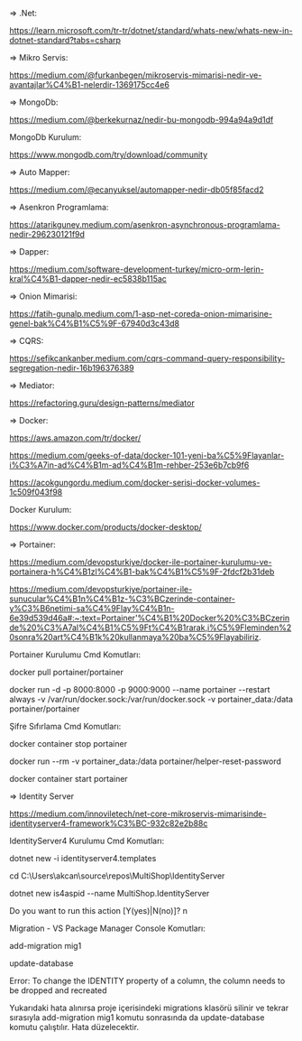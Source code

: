 => .Net: 

https://learn.microsoft.com/tr-tr/dotnet/standard/whats-new/whats-new-in-dotnet-standard?tabs=csharp

=> Mikro Servis: 

https://medium.com/@furkanbegen/mikroservis-mimarisi-nedir-ve-avantajlar%C4%B1-nelerdir-1369175cc4e6

=> MongoDb: 

https://medium.com/@berkekurnaz/nedir-bu-mongodb-994a94a9d1df

MongoDb Kurulum: 

https://www.mongodb.com/try/download/community

=> Auto Mapper: 

https://medium.com/@ecanyuksel/automapper-nedir-db05f85facd2

=> Asenkron Programlama: 

https://atarikguney.medium.com/asenkron-asynchronous-programlama-nedir-296230121f9d



=> Dapper: 

https://medium.com/software-development-turkey/micro-orm-lerin-kral%C4%B1-dapper-nedir-ec5838b115ac

=> Onion Mimarisi: 

https://fatih-gunalp.medium.com/1-asp-net-coreda-onion-mimarisine-genel-bak%C4%B1%C5%9F-67940d3c43d8

=> CQRS: 

https://sefikcankanber.medium.com/cqrs-command-query-responsibility-segregation-nedir-16b196376389

=> Mediator: 

https://refactoring.guru/design-patterns/mediator

=> Docker: 

https://aws.amazon.com/tr/docker/

https://medium.com/geeks-of-data/docker-101-yeni-ba%C5%9Flayanlar-i%C3%A7in-ad%C4%B1m-ad%C4%B1m-rehber-253e6b7cb9f6

https://acokgungordu.medium.com/docker-serisi-docker-volumes-1c509f043f98

Docker Kurulum:

https://www.docker.com/products/docker-desktop/

=> Portainer:

https://medium.com/devopsturkiye/docker-ile-portainer-kurulumu-ve-portainera-h%C4%B1zl%C4%B1-bak%C4%B1%C5%9F-2fdcf2b31deb

https://medium.com/devopsturkiye/portainer-ile-sunucular%C4%B1n%C4%B1z-%C3%BCzerinde-container-y%C3%B6netimi-sa%C4%9Flay%C4%B1n-6e39d539d46a#:~:text=Portainer'%C4%B1%20Docker%20%C3%BCzerinde%20%C3%A7al%C4%B1%C5%9Ft%C4%B1rarak,i%C5%9Fleminden%20sonra%20art%C4%B1k%20kullanmaya%20ba%C5%9Flayabiliriz.

Portainer Kurulumu Cmd Komutları:

docker pull portainer/portainer

docker run -d -p 8000:8000 -p 9000:9000 --name portainer --restart always -v /var/run/docker.sock:/var/run/docker.sock -v portainer_data:/data portainer/portainer

Şifre Sıfırlama Cmd Komutları:

docker container stop portainer

docker run --rm -v portainer_data:/data portainer/helper-reset-password

docker container start portainer

=> Identity Server

https://medium.com/innoviletech/net-core-mikroservis-mimarisinde-identityserver4-framework%C3%BC-932c82e2b88c

IdentityServer4 Kurulumu Cmd Komutları:

dotnet new -i identityserver4.templates

cd C:\Users\akcan\source\repos\MultiShop\IdentityServer

dotnet new is4aspid --name MultiShop.IdentityServer

Do you want to run this action [Y(yes)|N(no)]?
n

Migration - VS Package Manager Console Komutları:

add-migration mig1

update-database

Error:
To change the IDENTITY property of a column, the column needs to be dropped and recreated

Yukarıdaki hata alınırsa proje içerisindeki migrations klasörü silinir ve tekrar sırasıyla add-migration mig1 komutu sonrasında da update-database komutu çalıştılır. Hata düzelecektir.










